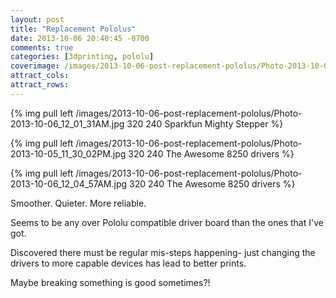 ```yaml
---
layout: post
title: "Replacement Pololus"
date: 2013-10-06 20:40:45 -0700
comments: true
categories: [3dprinting, pololu]
coverimage: /images/2013-10-06-post-replacement-pololus/Photo-2013-10-06_12_01_31AM.jpg
attract_cols:
attract_rows:
---
```

{% img pull left /images/2013-10-06-post-replacement-pololus/Photo-2013-10-06_12_01_31AM.jpg 320 240 Sparkfun Mighty Stepper %}

{% img pull left /images/2013-10-06-post-replacement-pololus/Photo-2013-10-05_11_30_02PM.jpg 320 240 The Awesome 8250 drivers %}

{% img pull left /images/2013-10-06-post-replacement-pololus/Photo-2013-10-06_12_04_57AM.jpg 320 240 The Awesome 8250 drivers %}

Smoother. Quieter. More reliable.

Seems to be any over Pololu compatible driver board than the ones that I've got.

Discovered there must be regular mis-steps happening- just changing the drivers to more capable devices has lead to better prints.

Maybe breaking something is good sometimes?!
